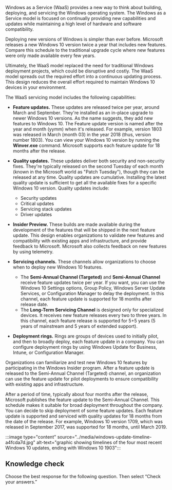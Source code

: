 Windows as a Service (WaaS) provides a new way to think about building, deploying, and servicing the Windows operating system. The Windows as a Service model is focused on continually providing new capabilities and updates while maintaining a high level of hardware and software compatibility.

Deploying new versions of Windows is simpler than ever before. Microsoft releases a new Windows 10 version twice a year that includes new features. Compare this schedule to the traditional upgrade cycle where new features were only made available every few years.

Ultimately, the WaaS model replaced the need for traditional Windows deployment projects, which could be disruptive and costly. The WaaS model spreads out the required effort into a continuous updating process. This design reduces the overall effort required to maintain Windows 10 devices in your environment.

The WaaS servicing model includes the following capabilities:

 -  **Feature updates.** These updates are released twice per year, around March and September. They're installed as an in-place upgrade to newer Windows 10 versions. As the name suggests, they add new features to Windows 10. The Feature update version is named after the year and month (yymm) when it's released. For example, version 1803 was released in March (month 03) in the year 2018 (thus, version number 1803). You can view your Windows 10 version by running the **Winver.exe** command. Microsoft supports each feature update for 18 months after the release.
 -  **Quality updates.** These updates deliver both security and non-security fixes. They're typically released on the second Tuesday of each month (known in the Microsoft world as "Patch Tuesday"), though they can be released at any time. Quality updates are cumulative. Installing the latest quality update is sufficient to get all the available fixes for a specific Windows 10 version. Quality updates include:
    
     -  Security updates
     -  Critical updates
     -  Servicing stack updates
     -  Driver updates

 -  **Insider Preview.** These builds are made available during the development of the features that will be shipped in the next feature update. This design enables organizations to validate new features and compatibility with existing apps and infrastructure, and provide feedback to Microsoft. Microsoft also collects feedback on new features by using telemetry.
 -  **Servicing channels.** These channels allow organizations to choose when to deploy new Windows 10 features.<br>
    
     -  The **Semi-Annual Channel (Targeted)** and **Semi-Annual Channel** receive feature updates twice per year. If you want, you can use the Windows 10 Settings options, Group Policy, Windows Server Update Services, or Configuration Manager to delay the deployment. In this channel, each feature update is supported for 18 months after release date.<br>
     -  The **Long-Term Servicing Channel** is designed only for specialized devices. It receives new feature releases every two to three years. In this channel, each feature release is supported for 5+5 years (5 years of mainstream and 5 years of extended support).
 -  **Deployment rings.** Rings are groups of devices used to initially pilot, and then to broadly deploy, each feature update in a company. You can configure deployment rings by using Windows Update for Business, Intune, or Configuration Manager.

Organizations can familiarize and test new Windows 10 features by participating in the Windows Insider program. After a feature update is released to the Semi-Annual Channel (Targeted) channel, an organization can use the feature update for pilot deployments to ensure compatibility with existing apps and infrastructure.

After a period of time, typically about four months after the release, Microsoft publishes the feature update to the Semi-Annual Channel. This schedule makes it suitable for broad deployment throughout the company. You can decide to skip deployment of some feature updates. Each feature update is supported and serviced with quality updates for 18 months from the date of the release. For example, Windows 10 version 1709, which was released in September 2017, was supported for 18 months, until March 2019.

:::image type="content" source="../media/windows-update-timeline-a4fcda7d.jpg" alt-text="graphic showing timelines of the four most recent Windows 10 updates, ending with Windows 10 1903":::


## Knowledge check

Choose the best response for the following question. Then select “Check your answers.”